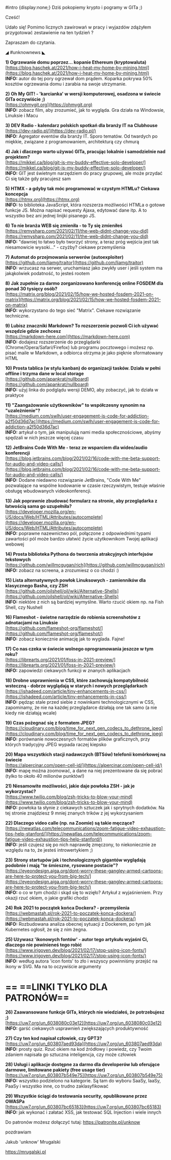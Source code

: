 #intro {display:none;}
Dziś pokopiemy krypto i pogramy w GITa ;)

Cześć!

Udało się! Pomimo licznych zawirowań w pracy i wyjazdów zdążyłem przygotować zestawienie na ten tydzień ? 

Zapraszam do czytania.

 

◢ #unknownews ◣


**1) Ogrzewanie domu poprzez... kopanie Ethereum (kryptowaluta)**  
[https://blog.haschek.at/2021/how-i-heat-my-home-by-mining.html](https://blog.haschek.at/2021/how-i-heat-my-home-by-mining.html)  
**INFO:** autor do tej pory ogrzewał dom prądem. Koparka pokrywa 50% kosztów ogrzewania domu i zarabia na swoje utrzymanie.  


**2) Oh My GIT! - 'karcianka' w wersji komputerowej, osadzona w świecie GITa oczywiście ;)**  
[https://ohmygit.org](https://ohmygit.org)  
**INFO:** zobacz film, aby zrozumieć, jak to wygląda. Gra działa na Windowsie, Linuksie i Macu  


**3) DEV Radio - kalendarz polskich spotkań dla branży IT na Clubhouse**  
[https://dev-radio.pl/](https://dev-radio.pl/)  
**INFO:** Agregator eventów dla branży IT. Sporo tematów. Od twardych po miękkie, związane z programowaniem, architekturą czy chmurą  


**4) Jak i dlaczego warto używać GITa, pracując lokalnie i samodzielnie nad projektem?**  
[https://mikkel.ca/blog/git-is-my-buddy-effective-solo-developer/](https://mikkel.ca/blog/git-is-my-buddy-effective-solo-developer/)  
**INFO:** GIT jest świetnym narzędziem do pracy grupowej, ale może przydać Ci się także gdy pracujesz sam  


**5) HTMX - a gdyby tak móc programować w czystym HTMLu? Ciekawa koncepcja**  
[https://htmx.org](https://htmx.org)  
**INFO:** to biblioteka JavaScript, która rozszerza możliwości HTMLa o gotowe funkcje JS. Można napisać requesty Ajaxa, edytować dane itp. A to wszystko bez ani jednej linijki pisanego JS.  


**6) To nie branża WEB się zmieniła - to Ty się zmieniłeś**  
[https://remysharp.com/2021/02/11/the-web-didnt-change-you-did](https://remysharp.com/2021/02/11/the-web-didnt-change-you-did)  
**INFO:** "dawniej to łatwo było tworzyć strony, a teraz próg wejścia jest tak niesamowicie wysoki..." - czyżby? ciekawe przemyślenia  


**7) Automat do przejmowania serwerów (autoexploiter)**  
[https://github.com/liamg/traitor](https://github.com/liamg/traitor)  
**INFO:** wrzucasz na serwer, uruchamiasz jako zwykły user i jeśli system ma jakąkolwiek podatność, to jesteś rootem  


**8) Jak zupełnie za darmo zorganizowano konferencję online FOSDEM dla ponad 30 tysięcy osób?**  
[https://matrix.org/blog/2021/02/15/how-we-hosted-fosdem-2021-on-matrix](https://matrix.org/blog/2021/02/15/how-we-hosted-fosdem-2021-on-matrix)  
**INFO:** wykorzystano do tego sieć "Matrix". Ciekawe rozwiązanie techniczne.  


**9) Lubisz znaczniki Markdown? To rozszerzenie pozwoli Ci ich używać wszędzie gdzie zechcesz**  
[https://markdown-here.com](https://markdown-here.com)  
**INFO:** dodajesz rozszerzenie do przeglądarki (Chrome/Opera/Safari/Firefox) lub programu pocztowego i możesz np. pisać maile w Markdown, a odbiorca otrzyma je jako pięknie sformatowany HTML  


**10) Prosta tablica (w stylu kanban) do organizacji tasków. Działa w pełni offline i trzyma dane w local storage**  
[https://github.com/apankrat/nullboard](https://github.com/apankrat/nullboard)  
**INFO:** użyj linka do podglądu wersji DEMO, aby zobaczyć, jak to działa w praktyce  


**11) "Zaangażowanie użytkowników" to współczesny synonim na "uzależnienie"?**  
[https://medium.com/swlh/user-engagement-is-code-for-addiction-a2f50d36d7ac](https://medium.com/swlh/user-engagement-is-code-for-addiction-a2f50d36d7ac)  
**INFO:** artykuł o tym, jak manipulują nami media społecznościowe, abyśmy spędzali w nich jeszcze więcej czasu  


**12) JetBrains Code With Me - teraz ze wsparciem dla wideo/audio konferencji**  
[https://blog.jetbrains.com/blog/2021/02/16/code-with-me-beta-support-for-audio-and-video-calls/](https://blog.jetbrains.com/blog/2021/02/16/code-with-me-beta-support-for-audio-and-video-calls/)  
**INFO:** Dodane niedawno rozwiązanie JetBrains, "Code With Me" pozwalające na wspólne kodowanie w czasie rzeczywistym, testuje właśnie obsługę wbudowanych videokonferencji.  


**13) Jak poprawnie zbudować formularz na stronie, aby przeglądarka z łatwością sama go uzupełniła?**  
[https://developer.mozilla.org/en-US/docs/Web/HTML/Attributes/autocomplete](https://developer.mozilla.org/en-US/docs/Web/HTML/Attributes/autocomplete)  
**INFO:** poprawne nazewnictwo pól, połączone z odpowiednimi typami zawartości pól może bardzo ułatwić życie użytkownikom Twojej aplikacji webowej  


**14) Prosta biblioteka Pythona do tworzenia atrakcyjnych interfejsów tekstowych**  
[https://github.com/willmcgugan/rich](https://github.com/willmcgugan/rich)  
**INFO:** zobacz na screena, a zrozumiesz o co chodzi :)  


**15) Lista alternatywnych powłok Linuksowych - zamienników dla klasycznego Basha, czy ZSH**  
[https://github.com/oilshell/oil/wiki/Alternative-Shells](https://github.com/oilshell/oil/wiki/Alternative-Shells)  
**INFO:** niektóre z nich są bardziej wymyślne. Warto rzucić okiem np. na Fish Shell, czy Nushell  


**16) Flameshot - świetne narzędzie do robienia screenshotów z adnotacjami na Linuksie**  
[https://github.com/flameshot-org/flameshot/](https://github.com/flameshot-org/flameshot/)  
**INFO:** zobacz koniecznie animację jak to wyglada. Fajne!  


**17) Co nas czeka w świecie wolnego oprogramowania jeszcze w tym roku?**  
[https://librearts.org/2021/01/foss-in-2021-preview/](https://librearts.org/2021/01/foss-in-2021-preview/)  
**INFO:** zapowiedzi ciekawych funkcji w znanych aplikacjach  


**18) Drobne usprawnienia w CSS, które zachowują kompatybilność wsteczną - dobrze wyglądają w starych i nowych przeglądarkach**  
[https://ishadeed.com/article/tiny-enhancements-in-css/](https://ishadeed.com/article/tiny-enhancements-in-css/)  
**INFO:** pędząc stale przed siebie z nowinkami technologicznymi w CSS, zapominamy, że nie na każdej przeglądarce działają one tak samo (a nie kiedy nie działają wcale)  


**19) Czas pożegnać się z formatem JPEG?**  
[https://cloudinary.com/blog/time_for_next_gen_codecs_to_dethrone_jpeg](https://cloudinary.com/blog/time_for_next_gen_codecs_to_dethrone_jpeg)  
**INFO:** porównanie nowoczesnych formatów plików graficznych, przy których tradycyjny JPEG wypada raczej kiepsko  


**20) Mapa wszystkich stacji nadawczych (BTSów) telefonii komórkowej na świecie**  
[https://alpercinar.com/open-cell-id/](https://alpercinar.com/open-cell-id/)  
**INFO:** mapę można zoomować, a dane na niej prezentowane da się pobrać (tylko to około 40 milionów punktów!)  


**21) Niesamowite możliwości, jakie daje powłoka ZSH - jak je wykorzystać?**  
[https://www.twilio.com/blog/zsh-tricks-to-blow-your-mind](https://www.twilio.com/blog/zsh-tricks-to-blow-your-mind)  
**INFO:** powłoka ta słynie z ciekawych sztuczek jak i sprytnych dodatków. Na tej stronie znajdziesz 9 mniej znanych trików z jej wykorzysaniem  


**22) Dlaczego video calle (np. na Zoomie) są takie męczące?**  
[https://newatlas.com/telecommunications/zoom-fatigue-video-exhaustion-tips-help-stanford/](https://newatlas.com/telecommunications/zoom-fatigue-video-exhaustion-tips-help-stanford/)  
**INFO:** jeśli czujesz się po nich naprawdę zmęczony, to niekoniecznie ze względu na to, że jesteś introwertykiem ;)  


**23) Strony startupów jak i technologicznych gigantów wyglądają podobnie i mają "te śmieszne, rysowane postacie"?**  
[https://eyeondesign.aiga.org/dont-worry-these-gangley-armed-cartoons-are-here-to-protect-you-from-big-tech/](https://eyeondesign.aiga.org/dont-worry-these-gangley-armed-cartoons-are-here-to-protect-you-from-big-tech/)  
**INFO:** o co w tym chodzi i skąd się to wzięło? Artykuł z wyjaśnieniem. Przy okazji rzuć okiem, o jakie grafiki chodzi  


**24) Rok 2021 to początek końca Dockera? - przemyślenia**  
[https://webmastah.pl/rok-2021-to-poczatek-konca-dockera/](https://webmastah.pl/rok-2021-to-poczatek-konca-dockera/)  
**INFO:** Rozbudowana analiza obecnej sytuacji z Dockerem, po tym jak Kubernetes ogłosił, że się z nim żegna.  


**25) Używasz 'ikonowych fontów' - autor tego artykułu wyjaśni Ci, dlaczego nie powinieneś tego robić**  
[https://www.irigoyen.dev/blog/2021/02/17/stop-using-icon-fonts/](https://www.irigoyen.dev/blog/2021/02/17/stop-using-icon-fonts/)  
**INFO:** według autora 'icon fonts' to zło i wszyscy powinniśmy przejść na ikony w SVG. Ma na to oczywiście argumenty  


== **==LINKI TYLKO DLA PATRONÓW==**
 ==

**26) Zaawansowane funkcje GITa, których nie wiedziałeś, że potrzebujesz ;)**  
[https://uw7.org/un_6038080c03e12](https://uw7.org/un_6038080c03e12)  
**INFO:** garść ciekawych usprawnień zwiększających produktywność  


**27) Czy ten kod napisał człowiek, czy GPT3?**  
[https://uw7.org/un_603807aed93da](https://uw7.org/un_603807aed93da)  
**INFO:** prosty quiz. Rzuć okiem na kod źródłowy i powiedz, czy Twoim zdaniem napisała go sztuczna inteligencja, czy może człowiek  


**28) Usługi i aplikacje dostępne za darmo dla developerów lub oferujące darmowe, limitowane pakiety (free usage tier)**  
[https://uw7.org/un_603807b549e75](https://uw7.org/un_603807b549e75)  
**INFO:** wszystko podzielono na kategorie. Są tam do wyboru SaaSy, IaaSy, PaaSy i wszystko inne, co trudno zaklasyfikować  


**29) Wszystkie ściągi do testowania security, opublikowane przez OWASPa**  
[https://uw7.org/un_603807bc65183](https://uw7.org/un_603807bc65183)  
**INFO:** jak wykonać i załatać XSS, jak testować SQL Injection i wiele innych  


 

Do patronów możesz dołączyć tutaj: https://patronite.pl/unknow

 
pozdrawiam

Jakub 'unknow' Mrugalski  

https://mrugalski.pl